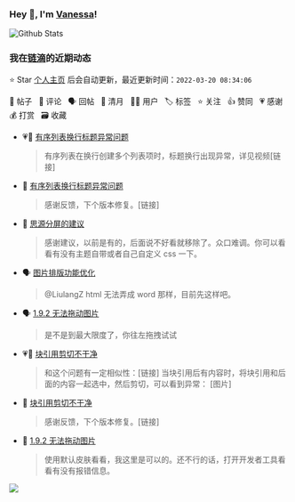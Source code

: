 ### Hey 👋, I'm [Vanessa](http://vanessa.b3log.org/)!

![Github Stats](https://github-readme-stats.vercel.app/api?username=Vanessa219&show_icons=true)

<!--events start -->

### 我在[链滴](https://ld246.com)的近期动态

⭐️ Star [个人主页](https://github.com/Vanessa219/Vanessa219) 后会自动更新，最近更新时间：`2022-03-20 08:34:06`

📝 帖子 &nbsp; 💬 评论 &nbsp; 🗣 回帖 &nbsp; 🌙 清月 &nbsp; 👨‍💻 用户 &nbsp; 🏷️ 标签 &nbsp; ⭐️ 关注 &nbsp; 👍 赞同 &nbsp; 💗 感谢 &nbsp; 💰 打赏 &nbsp; 🗃 收藏

* 💗📝 [有序列表换行标题异常问题](https://ld246.com/article/1647571365234)

  > 有序列表在换行创建多个列表项时，标题换行出现异常，详见视频[链接]
* 💬 [有序列表换行标题异常问题](https://ld246.com/article/1647571365234/comment/1647700544622#comments)

  > 感谢反馈，下个版本修复。[链接]
* 💬 [思源分屏的建议](https://ld246.com/article/1647601435337/comment/1647699548863#comments)

  > 感谢建议，以前是有的，后面说不好看就移除了。众口难调。你可以看看有没有主题自带或者自己自定义 css 一下。
* 🗣 [图片排版功能优化](https://ld246.com/article/1647522074722/comment/1647523355939#comments)

  > @LiulangZ html 无法弄成 word 那样，目前先这样吧。
* 🗣 [1.9.2 无法拖动图片](https://ld246.com/article/1647693590193/comment/1647697720096#comments)

  > 是不是到最大限度了，你往左拖拽试试
* 💗📝 [块引用剪切不干净](https://ld246.com/article/1647689760545)

  > 和这个问题有一定相似性：[链接] 当块引用后有内容时，将块引用和后面的内容一起选中，然后剪切，可以看到异常： [图片]
* 💬 [块引用剪切不干净](https://ld246.com/article/1647689760545/comment/1647698414572#comments)

  > 感谢反馈，下个版本修复。[链接]
* 💬 [1.9.2 无法拖动图片](https://ld246.com/article/1647693590193/comment/1647696368389#comments)

  > 使用默认皮肤看看，我这里是可以的。还不行的话，打开开发者工具看看有没有报错信息。


<!--events end -->

<a title="Hits" target="_blank" href="https://github.com/Vanessa219/Vanessa219"><img src="https://hits.b3log.org/Vanessa219/Vanessa219.svg"></a>

